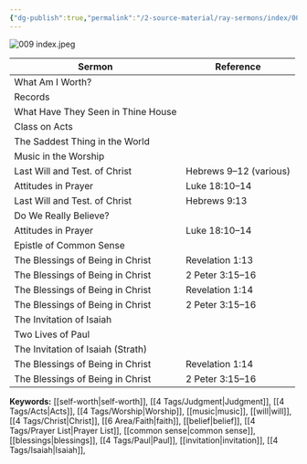 ```yaml
---
{"dg-publish":true,"permalink":"/2-source-material/ray-sermons/index/009-aug-1959-dec-1959/"}
---
```


![009 index.jpeg](/img/user/2%20Source%20Material/Ray%20Sermons/Scans/009%20index.jpeg)

| Sermon                             | Reference              |
|------------------------------------|------------------------|
| What Am I Worth?                   |                        |
| Records                            |                        |
| What Have They Seen in Thine House |                        |
| Class on Acts                      |                        |
| The Saddest Thing in the World     |                        |
| Music in the Worship               |                        |
| Last Will and Test. of Christ      | Hebrews 9–12 (various) |
| Attitudes in Prayer                | Luke 18:10–14          |
| Last Will and Test. of Christ      | Hebrews 9:13           |
| Do We Really Believe?              |                        |
| Attitudes in Prayer                | Luke 18:10–14          |
| Epistle of Common Sense            |                        |
| The Blessings of Being in Christ  | Revelation 1:13        |
| The Blessings of Being in Christ  | 2 Peter 3:15–16        |
| The Blessings of Being in Christ  | Revelation 1:14        |
| The Blessings of Being in Christ  | 2 Peter 3:15–16        |
| The Invitation of Isaiah           |                        |
| Two Lives of Paul                  |                        |
| The Invitation of Isaiah (Strath)  |                        |
| The Blessings of Being in Christ  | Revelation 1:14        |
| The Blessings of Being in Christ  | 2 Peter 3:15–16        |

**Keywords:** [[self-worth\|self-worth]], [[4 Tags/Judgment\|Judgment]], [[4 Tags/Acts\|Acts]], [[4 Tags/Worship\|Worship]], [[music\|music]], [[will\|will]], [[4 Tags/Christ\|Christ]], [[6 Area/Faith\|faith]], [[belief\|belief]], [[4 Tags/Prayer List\|Prayer List]], [[common sense\|common sense]], [[blessings\|blessings]], [[4 Tags/Paul\|Paul]], [[invitation\|invitation]], [[4 Tags/Isaiah\|Isaiah]], 
